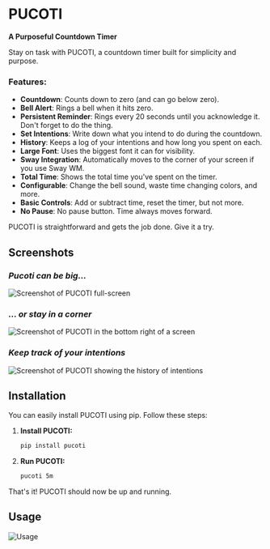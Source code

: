 # PUCOTI

**A Purposeful Countdown Timer**

Stay on task with PUCOTI, a countdown timer built for simplicity and purpose.

### Features:
- **Countdown**: Counts down to zero (and can go below zero).
- **Bell Alert**: Rings a bell when it hits zero.
- **Persistent Reminder**: Rings every 20 seconds until you acknowledge it. Don't forget to do the thing.
- **Set Intentions**: Write down what you intend to do during the countdown.
- **History**: Keeps a log of your intentions and how long you spent on each.
- **Large Font**: Uses the biggest font it can for visibility.
- **Sway Integration**: Automatically moves to the corner of your screen if you use Sway WM.
- **Total Time**: Shows the total time you've spent on the timer.
- **Configurable**: Change the bell sound, waste time changing colors, and more.
- **Basic Controls**: Add or subtract time, reset the timer, but not more.
- **No Pause**: No pause button. Time always moves forward.

PUCOTI is straightforward and gets the job done. Give it a try.

## Screenshots

### *Pucoti can be big...*
![Screenshot of PUCOTI full-screen](./assets/screenshot.webp)
### *... or stay in a corner*
![Screenshot of PUCOTI in the bottom right of a screen](./assets/screenshot-small.webp)
### *Keep track of your intentions*
![Screenshot of PUCOTI showing the history of intentions](./assets/screenshot-history.webp)

## Installation

You can easily install PUCOTI using pip. Follow these steps:

1. **Install PUCOTI:**
   ```sh
   pip install pucoti
   ```

2. **Run PUCOTI:**
   ```sh
   pucoti 5m
   ```

That's it! PUCOTI should now be up and running.

## Usage

![Usage](./assets/cli-help.webp)
